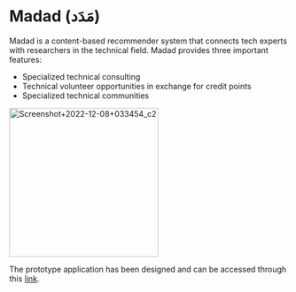 # Madad (مَدَد)

Madad is a content-based recommender system that connects tech experts with researchers in the technical field. Madad provides three important features:
- Specialized technical consulting
- Technical volunteer opportunities in exchange for credit points
- Specialized technical communities

<img width="269" alt="Screenshot+2022-12-08+033454_c2" src="https://user-images.githubusercontent.com/95241727/206442260-448e59c1-1cc4-4948-a1cd-8a65ec631e82.png">


The prototype application has been designed and can be accessed through this [link](https://www.figma.com/proto/GAud46wtuOVKL8uPN3OZNA/%D9%85%D9%8E%D8%AF%D9%8E%D8%AF?node-id=180%3A3602&scaling=scale-down&page-id=0%3A1&starting-point-node-id=180%3A3554).
